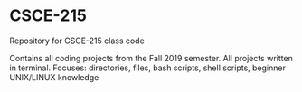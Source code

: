 # CSCE-215
Repository for CSCE-215 class code

Contains all coding projects from the Fall 2019 semester. All projects written in terminal. Focuses: directories, files, bash scripts, shell scripts, beginner UNIX/LINUX knowledge
